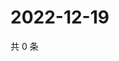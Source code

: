 # 2022-12-19

共 0 条

<!-- BEGIN WEIBO -->
<!-- 最后更新时间 Mon Dec 19 2022 20:26:48 GMT+0800 (China Standard Time) -->

<!-- END WEIBO -->
